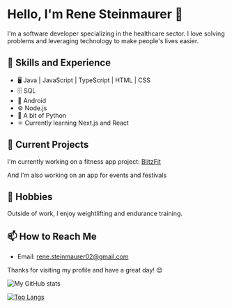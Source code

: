 # Hello, I'm Rene Steinmaurer 👋

I'm a software developer specializing in the healthcare sector. I love solving problems and leveraging technology to make people's lives easier.

## 🔭 Skills and Experience
- 🖥️ Java | JavaScript | TypeScript | HTML | CSS
- 🗄️ SQL
- 📱 Android
- ⚙️ Node.js
- 🐍 A bit of Python
- ⚛️ Currently learning Next.js and React

## 🌱 Current Projects
I'm currently working on a fitness app project: [BlitzFit](https://github.com/ReneSteinmaurer/BlitzFit)

And I'm also working on an app for events and festivals

## 💪 Hobbies
Outside of work, I enjoy weightlifting and endurance training. 

## 📫 How to Reach Me
- Email: [rene.steinmaurer02@gmail.com](mailto:rene.steinmaurer02@gmail.com)

Thanks for visiting my profile and have a great day! 😊

![My GitHub stats](https://github-readme-stats.vercel.app/api?username=ReneSteinmaurer&show_icons=true&theme=dracula)

[![Top Langs](https://github-readme-stats.vercel.app/api/top-langs/?username=ReneSteinmaurer&layout=compact&theme=dracula)](https://github.com/anuraghazra/github-readme-stats) 



